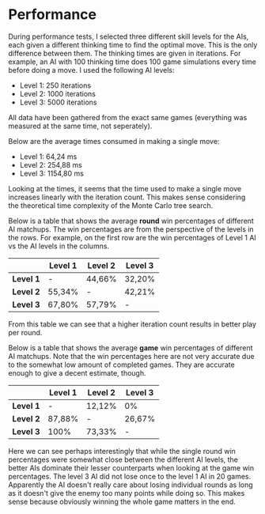 
# Performance

During performance tests, I selected three different skill levels for the AIs, each given a different thinking time to find the optimal move. This is the only difference between them. The thinking times are given in iterations. For example, an AI with 100 thinking time does 100 game simulations every time before doing a move. I used the following AI levels:

- Level 1: 250 iterations
- Level 2: 1000 iterations
- Level 3: 5000 iterations

All data have been gathered from the exact same games (everything was measured at the same time, not seperately).

Below are the average times consumed in making a single move:

- Level 1: 64,24 ms
- Level 2: 254,88 ms
- Level 3: 1154,80 ms

Looking at the times, it seems that the time used to make a single move increases linearly with the iteration count. This makes sense considering the theoretical time complexity of the Monte Carlo tree search.

Below is a table that shows the average **round** win percentages of different AI matchups. The win percentages are from the perspective of the levels in the rows. For example, on the first row are the win percentages of Level 1 AI vs the AI levels in the columns.

||Level 1|Level 2|Level 3|
|---|---|---|---|
|**Level 1**|-|44,66%|32,20%|
|**Level 2**|55,34%|-|42,21%|
|**Level 3**|67,80%|57,79%|-|

From this table we can see that a higher iteration count results in better play per round.

Below is a table that shows the average **game** win percentages of different AI matchups. Note that the win percentages here are not very accurate due to the somewhat low amount of completed games. They are accurate enough to give a decent estimate, though.

||Level 1|Level 2|Level 3|
|---|---|---|---|
|**Level 1**|-|12,12%|0%|
|**Level 2**|87,88%|-|26,67%|
|**Level 3**|100%|73,33%|-|

Here we can see perhaps interestingly that while the single round win percentages were somewhat close between the different AI levels, the better AIs dominate their lesser counterparts when looking at the game win percentages. The level 3 AI did not lose once to the level 1 AI in 20 games. Apparently the AI doesn't really care about losing individual rounds as long as it doesn't give the enemy too many points while doing so. This makes sense because obviously winning the whole game matters in the end.